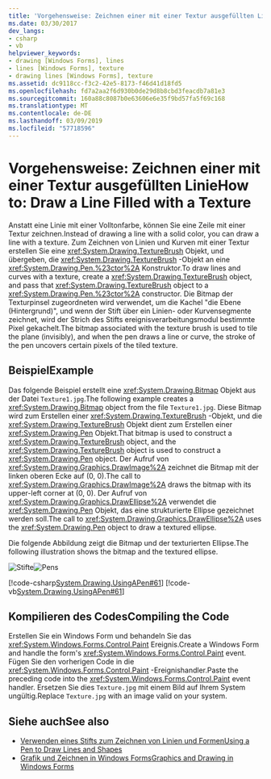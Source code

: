 ```yaml
---
title: 'Vorgehensweise: Zeichnen einer mit einer Textur ausgefüllten Linie'
ms.date: 03/30/2017
dev_langs:
- csharp
- vb
helpviewer_keywords:
- drawing [Windows Forms], lines
- lines [Windows Forms], texture
- drawing lines [Windows Forms], texture
ms.assetid: dc9118cc-f3c2-42e5-8173-f46d41d18fd5
ms.openlocfilehash: fd7a2aa2f6d930b0de29d8b8cbd3feacdb7a81e3
ms.sourcegitcommit: 160a88c8087b0e63606e6e35f9bd57fa5f69c168
ms.translationtype: MT
ms.contentlocale: de-DE
ms.lasthandoff: 03/09/2019
ms.locfileid: "57718596"
---
```

# <a name="how-to-draw-a-line-filled-with-a-texture"></a><span data-ttu-id="4a5f8-102">Vorgehensweise: Zeichnen einer mit einer Textur ausgefüllten Linie</span><span class="sxs-lookup"><span data-stu-id="4a5f8-102">How to: Draw a Line Filled with a Texture</span></span>
<span data-ttu-id="4a5f8-103">Anstatt eine Linie mit einer Volltonfarbe, können Sie eine Zeile mit einer Textur zeichnen.</span><span class="sxs-lookup"><span data-stu-id="4a5f8-103">Instead of drawing a line with a solid color, you can draw a line with a texture.</span></span> <span data-ttu-id="4a5f8-104">Zum Zeichnen von Linien und Kurven mit einer Textur erstellen Sie eine <xref:System.Drawing.TextureBrush> Objekt, und übergeben, die <xref:System.Drawing.TextureBrush> -Objekt an eine <xref:System.Drawing.Pen.%23ctor%2A> Konstruktor.</span><span class="sxs-lookup"><span data-stu-id="4a5f8-104">To draw lines and curves with a texture, create a <xref:System.Drawing.TextureBrush> object, and pass that <xref:System.Drawing.TextureBrush> object to a <xref:System.Drawing.Pen.%23ctor%2A> constructor.</span></span> <span data-ttu-id="4a5f8-105">Die Bitmap der Texturpinsel zugeordneten wird verwendet, um die Kachel "die Ebene (Hintergrund)", und wenn der Stift über ein Linien- oder Kurvensegmente zeichnet, wird der Strich des Stifts ereignisverarbeitungsmodul bestimmte Pixel gekachelt.</span><span class="sxs-lookup"><span data-stu-id="4a5f8-105">The bitmap associated with the texture brush is used to tile the plane (invisibly), and when the pen draws a line or curve, the stroke of the pen uncovers certain pixels of the tiled texture.</span></span>  
  
## <a name="example"></a><span data-ttu-id="4a5f8-106">Beispiel</span><span class="sxs-lookup"><span data-stu-id="4a5f8-106">Example</span></span>  
 <span data-ttu-id="4a5f8-107">Das folgende Beispiel erstellt eine <xref:System.Drawing.Bitmap> Objekt aus der Datei `Texture1.jpg`.</span><span class="sxs-lookup"><span data-stu-id="4a5f8-107">The following example creates a <xref:System.Drawing.Bitmap> object from the file `Texture1.jpg`.</span></span> <span data-ttu-id="4a5f8-108">Diese Bitmap wird zum Erstellen einer <xref:System.Drawing.TextureBrush> -Objekt, und die <xref:System.Drawing.TextureBrush> Objekt dient zum Erstellen einer <xref:System.Drawing.Pen> Objekt.</span><span class="sxs-lookup"><span data-stu-id="4a5f8-108">That bitmap is used to construct a <xref:System.Drawing.TextureBrush> object, and the <xref:System.Drawing.TextureBrush> object is used to construct a <xref:System.Drawing.Pen> object.</span></span> <span data-ttu-id="4a5f8-109">Der Aufruf von <xref:System.Drawing.Graphics.DrawImage%2A> zeichnet die Bitmap mit der linken oberen Ecke auf (0, 0).</span><span class="sxs-lookup"><span data-stu-id="4a5f8-109">The call to <xref:System.Drawing.Graphics.DrawImage%2A> draws the bitmap with its upper-left corner at (0, 0).</span></span> <span data-ttu-id="4a5f8-110">Der Aufruf von <xref:System.Drawing.Graphics.DrawEllipse%2A> verwendet die <xref:System.Drawing.Pen> Objekt, das eine strukturierte Ellipse gezeichnet werden soll.</span><span class="sxs-lookup"><span data-stu-id="4a5f8-110">The call to <xref:System.Drawing.Graphics.DrawEllipse%2A> uses the <xref:System.Drawing.Pen> object to draw a textured ellipse.</span></span>  
  
 <span data-ttu-id="4a5f8-111">Die folgende Abbildung zeigt die Bitmap und der texturierten Ellipse.</span><span class="sxs-lookup"><span data-stu-id="4a5f8-111">The following illustration shows the bitmap and the textured ellipse.</span></span>  
  
 <span data-ttu-id="4a5f8-112">![Stifte](./media/pens7.png "pens7")</span><span class="sxs-lookup"><span data-stu-id="4a5f8-112">![Pens](./media/pens7.png "pens7")</span></span>  
  
 [!code-csharp[System.Drawing.UsingAPen#61](~/samples/snippets/csharp/VS_Snippets_Winforms/System.Drawing.UsingAPen/CS/Class1.cs#61)]
 [!code-vb[System.Drawing.UsingAPen#61](~/samples/snippets/visualbasic/VS_Snippets_Winforms/System.Drawing.UsingAPen/VB/Class1.vb#61)]  
  
## <a name="compiling-the-code"></a><span data-ttu-id="4a5f8-113">Kompilieren des Codes</span><span class="sxs-lookup"><span data-stu-id="4a5f8-113">Compiling the Code</span></span>  
 <span data-ttu-id="4a5f8-114">Erstellen Sie ein Windows Form und behandeln Sie das <xref:System.Windows.Forms.Control.Paint> Ereignis.</span><span class="sxs-lookup"><span data-stu-id="4a5f8-114">Create a Windows Form and handle the form's <xref:System.Windows.Forms.Control.Paint> event.</span></span> <span data-ttu-id="4a5f8-115">Fügen Sie den vorherigen Code in die <xref:System.Windows.Forms.Control.Paint> -Ereignishandler.</span><span class="sxs-lookup"><span data-stu-id="4a5f8-115">Paste the preceding code into the <xref:System.Windows.Forms.Control.Paint> event handler.</span></span> <span data-ttu-id="4a5f8-116">Ersetzen Sie dies `Texture.jpg` mit einem Bild auf Ihrem System ungültig.</span><span class="sxs-lookup"><span data-stu-id="4a5f8-116">Replace `Texture.jpg` with an image valid on your system.</span></span>  
  
## <a name="see-also"></a><span data-ttu-id="4a5f8-117">Siehe auch</span><span class="sxs-lookup"><span data-stu-id="4a5f8-117">See also</span></span>
- [<span data-ttu-id="4a5f8-118">Verwenden eines Stifts zum Zeichnen von Linien und Formen</span><span class="sxs-lookup"><span data-stu-id="4a5f8-118">Using a Pen to Draw Lines and Shapes</span></span>](using-a-pen-to-draw-lines-and-shapes.md)
- [<span data-ttu-id="4a5f8-119">Grafik und Zeichnen in Windows Forms</span><span class="sxs-lookup"><span data-stu-id="4a5f8-119">Graphics and Drawing in Windows Forms</span></span>](graphics-and-drawing-in-windows-forms.md)
